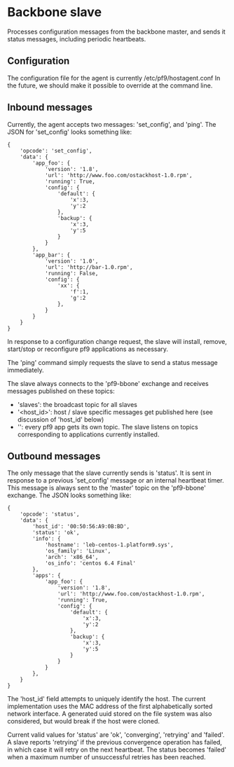 # Backbone slave #

Processes configuration messages from the backbone master, and sends it
status messages, including periodic heartbeats.

## Configuration ##

The configuration file for the agent is currently /etc/pf9/hostagent.conf
In the future, we should make it possible to override at the command line.

## Inbound messages ##

Currently, the agent accepts two messages: 'set_config', and 'ping'.
The JSON for 'set_config' looks something like:

    {
        'opcode': 'set_config',
        'data': {
            'app_foo': {
                'version': '1.8',
                'url': 'http://www.foo.com/ostackhost-1.0.rpm',
                'running': True,
                'config': {
                    'default': {
                        'x':3,
                        'y':2
                    },
                    'backup': {
                        'x':3,
                        'y':5
                    }
                }
            },
            'app_bar': {
                'version': '1.0',
                'url': 'http://bar-1.0.rpm',
                'running': False,
                'config': {
                    'xx': {
                        'f':1,
                        'g':2
                    },
                }
            }
        }
    }

In response to a configuration change request, the slave will install,
remove, start/stop or reconfigure pf9 applications as necessary.

The 'ping' command simply requests the slave to send a status message
immediately.

The slave always connects to the 'pf9-bbone' exchange and
receives messages published on these topics:

- 'slaves': the broadcast topic for all slaves
- '<host_id>': host / slave specific messages get published here (see discussion of 'host_id' below)
- '<pf9-appname>': every pf9 app gets its own topic. The slave listens on topics corresponding to applications currently installed.

## Outbound messages ##

The only message that the slave currently sends is 'status'.
It is sent in response to a previous 'set_config' message or
an internal heartbeat timer. This message is always sent to the 'master'
topic on the 'pf9-bbone' exchange. The JSON looks something like:

    {
        'opcode': 'status',
        'data': {
            'host_id': '00:50:56:A9:0B:BD',
            'status': 'ok',
            'info': {
                'hostname': 'leb-centos-1.platform9.sys',
                'os_family': 'Linux',
                'arch': 'x86_64',
                'os_info': 'centos 6.4 Final'
            },
            'apps': {
                'app_foo': {
                    'version': '1.8',
                    'url': 'http://www.foo.com/ostackhost-1.0.rpm',
                    'running': True,
                    'config': {
                        'default': {
                            'x':3,
                            'y':2
                        },
                        'backup': {
                            'x':3,
                            'y':5
                        }
                    }
                }
            },
        }
    }

The 'host_id' field attempts to uniquely identify the host.
The current implementation uses the MAC address of the first
alphabetically sorted network interface. A generated uuid stored
on the file system was also considered, but would break if the
host were cloned.

Current valid values for 'status' are 'ok', 'converging', 'retrying' and
'failed'. A slave reports 'retrying' if the previous convergence operation
has failed, in which case it will retry on the next heartbeat. The status becomes
'failed' when a maximum number of unsuccessful retries has been reached.
